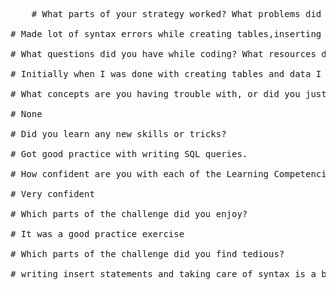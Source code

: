 <pre>

	# What parts of your strategy worked? What problems did you face?

# Made lot of syntax errors while creating tables,inserting data etc. Had to really pay attention to what I was typing.

# What questions did you have while coding? What resources did you find to help you answer them?

# Initially when I was done with creating tables and data I wasnt able to find the database anywhere on my machine. I am not sure if I accidentally deleted it from the command prompt or some other reason. I had to redo the whole assignment and this time I did see the database saved under the user folder

# What concepts are you having trouble with, or did you just figure something out? If so, what?

# None 

# Did you learn any new skills or tricks?

# Got good practice with writing SQL queries.

# How confident are you with each of the Learning Competencies?

# Very confident 

# Which parts of the challenge did you enjoy?

# It was a good practice exercise

# Which parts of the challenge did you find tedious?

# writing insert statements and taking care of syntax is a bit tedious.


</pre>